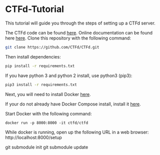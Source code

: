 # CTFd-Tutorial

This tutorial will guide you through the steps of setting up a CTFd server.

The CTFd code can be found [here](https://github.com/CTFd/CTFd). Online documentation can be found here [here](https://docs.ctfd.io). Clone this repository with the following command:
```sh
git clone https://github.com/CTFd/CTFd.git
```
Then install dependencies:
```sh
pip install -r requirements.txt
```
If you have python 3 and python 2 install, use python3 (pip3):
```sh
pip3 install -r requirements.txt
```

Next, you will need to install Docker [here](https://docs.docker.com/install/).

If your do not already have Docker Compose install, install it [here](https://docs.docker.com/compose/install/).

Start Docker with the following command:
```
docker run -p 8000:8000 -it ctfd/ctfd
```

While docker is running, open up the following URL in a web browser:
http://localhost:8000/setup



git submodule init
git submodule update